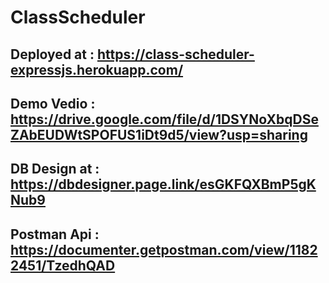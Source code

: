 # ClassScheduler

## Deployed at  : https://class-scheduler-expressjs.herokuapp.com/

## Demo Vedio : https://drive.google.com/file/d/1DSYNoXbqDSeZAbEUDWtSPOFUS1iDt9d5/view?usp=sharing

## DB Design at : https://dbdesigner.page.link/esGKFQXBmP5gKNub9

## Postman Api : https://documenter.getpostman.com/view/11822451/TzedhQAD


